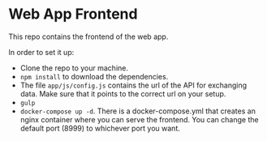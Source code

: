 # Web App Frontend 
This repo contains the frontend of the web app.

In order to set it up:

* Clone the repo to your machine.
* `npm install` to download the dependencies.
* The file `app/js/config.js` contains the url of the API for exchanging data. Make sure that it points to the correct url on your setup.
* `gulp`
* `docker-compose up -d`. There is a docker-compose.yml that creates an nginx container where you can serve the frontend. You can change the default port (8999) to whichever port you want.